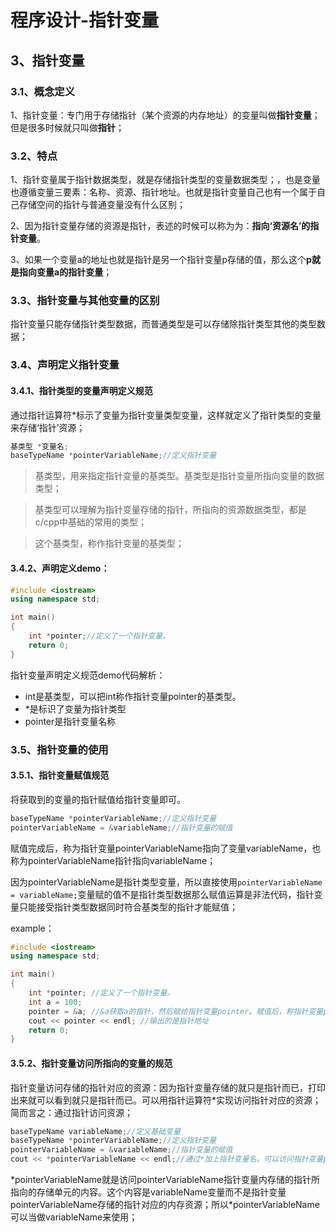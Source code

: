 # 程序设计-指针变量

## 3、指针变量

### 3.1、概念定义
1、指针变量：专门用于存储指针（某个资源的内存地址）的变量叫做**指针变量**；但是很多时候就只叫做**指针**；

### 3.2、特点
1、指针变量属于指针数据类型，就是存储指针类型的变量数据类型；，也是变量也遵循变量三要素：名称、资源、指针地址。也就是指针变量自己也有一个属于自己存储空间的指针与普通变量没有什么区别；

2、因为指针变量存储的资源是指针，表述的时候可以称为为：**指向‘资源名’的指针变量**。

3、如果一个变量a的地址也就是指针是另一个指针变量p存储的值，那么这个**p就是指向变量a的指针变量**；

### 3.3、指针变量与其他变量的区别
指针变量只能存储指针类型数据，而普通类型是可以存储除指针类型其他的类型数据；

### 3.4、声明定义指针变量
#### 3.4.1、指针类型的变量声明定义规范
通过指针运算符\*标示了变量为指针变量类型变量，这样就定义了指针类型的变量来存储‘指针’资源；

```cpp
基类型 *变量名;
baseTypeName *pointerVariableName;//定义指针变量
```

> 基类型，用来指定指针变量的基类型。基类型是指针变量所指向变量的数据类型；

> 基类型可以理解为指针变量存储的指针，所指向的资源数据类型，都是c/cpp中基础的常用的类型；

> 这个基类型，称作指针变量的基类型；

#### 3.4.2、声明定义demo：

```cpp
#include <iostream>
using namespace std;

int main()
{
    int *pointer;//定义了一个指针变量。
    return 0;
}
```

指针变量声明定义规范demo代码解析：

- int是基类型，可以把int称作指针变量pointer的基类型。
- *是标识了变量为指针类型
- pointer是指针变量名称


### 3.5、指针变量的使用
#### 3.5.1、指针变量赋值规范
将获取到的变量的指针赋值给指针变量即可。

```cpp
baseTypeName *pointerVariableName;//定义指针变量
pointerVariableName = &variableName;//指针变量的赋值
```

赋值完成后，称为指针变量pointerVariableName指向了变量variableName，也称为pointerVariableName指针指向variableName；

因为pointerVariableName是指针类型变量，所以直接使用`pointerVariableName = variableName;`变量赋的值不是指针类型数据那么赋值运算是非法代码，指针变量只能接受指针类型数据同时符合基类型的指针才能赋值；

example：

```cpp
#include <iostream>
using namespace std;

int main()
{
    int *pointer; //定义了一个指针变量。
    int a = 100;
    pointer = &a; //&a获取a的指针，然后赋给指针变量pointer。赋值后，称指针变量pointer指向了变量a。
	cout << pointer << endl; //输出的是指针地址
    return 0;
}
```

#### 3.5.2、指针变量访问所指向的变量的规范
指针变量访问存储的指针对应的资源：因为指针变量存储的就只是指针而已，打印出来就可以看到就只是指针而已。可以用指针运算符\*实现访问指针对应的资源；简而言之：通过指针访问资源；

```c++
baseTypeName variableName;//定义基础变量
baseTypeName *pointerVariableName;//定义指针变量
pointerVariableName = &variableName;//指针变量的赋值
cout << *pointerVariableName << endl;//通过*加上指针变量名。可以访问指针变量pointerVariableName存储的指针所指向的variableName变量的资源。
```

\*pointerVariableName就是访问pointerVariableName指针变量内存储的指针所指向的存储单元的内容。这个内容是variableName变量而不是指针变量pointerVariableName存储的指针对应的内存资源；所以\*pointerVariableName可以当做variableName来使用；
